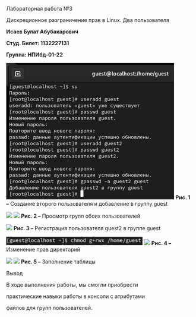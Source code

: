 <a name="br1"></a> 

Лабораторная работа №3

Дискреционное разграничение прав в Linux.
Два пользователя

**Исаев Булат Абубакарович**

**Студ. Билет: 1132227131**

**Группа: НПИбд-01-22**



<a name="br2"></a> 
![](images/1.png)
**Рис. 1 –** Создание второго пользователя и добавление в группу guest



<a name="br3"></a> 
![](images/2.png)
![](images/3.png)
**Рис. 2 –** Просмотр групп обоих пользователей



<a name="br4"></a> 
![](images/4.png)
**Рис. 3 –** Регистрация пользователя guest2 в группе guest



<a name="br5"></a> 
![](images/5.png)
![](images/6.png)
**Рис. 4 –** Изменение прав директорий



<a name="br6"></a> 
![](images/7.png)
![](images/8.png)
**Рис. 5 –** Заполнение таблицы



<a name="br7"></a> 

Вывод

В ходе выполнения работы, мы смогли приобрести

практические навыки работы в консоли с атрибутами

файлов для групп пользователей.

